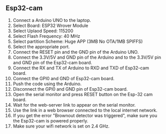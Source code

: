 ## Esp32-cam

   1. Connect a Arduino UNO to the laptop.
   2. Select Board: ESP32 Wrover Module
   3. Select Uplaod Speed: 115200
   4. Select Flash Frequency: 40 MHz
   5. Select partition Scheme: Huge APP (3MB No OTA/1MB SPIFFS)
   6. Select the appropriate port.
   7. Connect the RESET pin and the GND pin of the Arduino UNO.
   8. Connect the 3.3V/5V and GND pin of the Arduino and to the 3.3V/5V pin and GND pin of the Esp32-cam board.
   9. Connect the RX and TX of Arduino to RXD and TXD of Esp32-cam board.
  10. Connect the GPI0 and GND of Esp32-cam board.
  11. Push the code using the Arduino.
  12. Disconnect the GPI0 and GND pin of Esp32-cam board.
  13. Open the serial monitor and press RESET button on the Esp-32 cam board.
  14. Wait for the web-server link to appear on the serial monitor.
  15. Use the link in a web browser connected to the local internet network.
  16. If you get the error "Brownout detector was triggered", make sure you the Esp32-cam is powered properly.
  17. Make sure your wifi network is set on 2.4 GHz.
